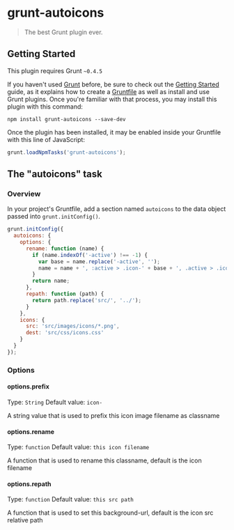 # grunt-autoicons

> The best Grunt plugin ever.

## Getting Started
This plugin requires Grunt `~0.4.5`

If you haven't used [Grunt](http://gruntjs.com/) before, be sure to check out the [Getting Started](http://gruntjs.com/getting-started) guide, as it explains how to create a [Gruntfile](http://gruntjs.com/sample-gruntfile) as well as install and use Grunt plugins. Once you're familiar with that process, you may install this plugin with this command:

```shell
npm install grunt-autoicons --save-dev
```

Once the plugin has been installed, it may be enabled inside your Gruntfile with this line of JavaScript:

```js
grunt.loadNpmTasks('grunt-autoicons');
```

## The "autoicons" task

### Overview
In your project's Gruntfile, add a section named `autoicons` to the data object passed into `grunt.initConfig()`.

```js
grunt.initConfig({
  autoicons: {
    options: {
      rename: function (name) {
        if (name.indexOf('-active') !== -1) {
          var base = name.replace('-active', '');
          name = name + ', :active > .icon-' + base + ', .active > .icon-' + base;
        }
        return name;
      },
      repath: function (path) {
        return path.replace('src/', '../');
      }
    },
    icons: {
      src: 'src/images/icons/*.png',
      dest: 'src/css/icons.css'
    }
  }
});
```

### Options

#### options.prefix
Type: `String`
Default value: `icon-`

A string value that is used to prefix this icon image filename as classname

#### options.rename
Type: `function`
Default value: `this icon filename`

A function that is used to rename this classname, default is the icon filename

#### options.repath
Type: `function`
Default value: `this src path`

A function that is used to set this background-url, default is the icon src relative path
